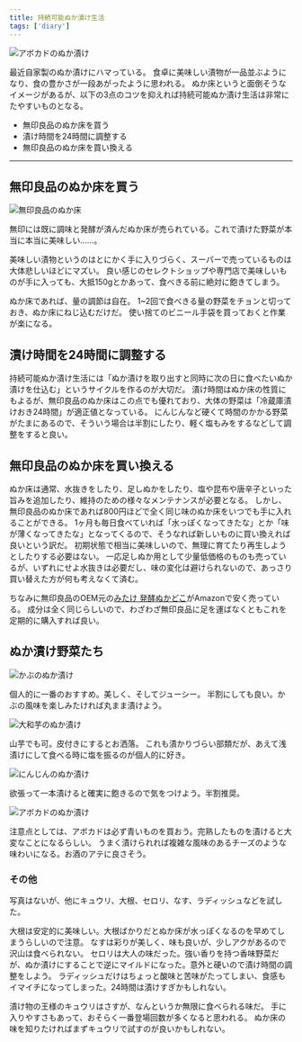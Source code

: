 ```yaml
---
title: 持続可能ぬか漬け生活
tags: ['diary']
---
```


![アボカドのぬか漬け](https://cdn-ak.f.st-hatena.com/images/fotolife/h/hachipochi/20211018/20211018000657.jpg "アボカドのぬか漬け")

最近自家製のぬか漬けにハマっている。
食卓に美味しい漬物が一品並ぶようになり、食の豊かさが一段あがったように思われる。
ぬか床というと面倒そうなイメージがあるが、以下の3点のコツを抑えれば持続可能ぬか漬け生活は非常にたやすいものとなる。

- 無印良品のぬか床を買う
- 漬け時間を24時間に調整する
- 無印良品のぬか床を買い換える

***

## 無印良品のぬか床を買う

![無印良品のぬか床](https://cdn-ak.f.st-hatena.com/images/fotolife/h/hachipochi/20211018/20211018000754.jpg "ジップ付きのパックに入っており、そのまま運用できる")

無印には既に調味と発酵が済んだぬか床が売られている。これで漬けた野菜が本当に本当に美味しい……。

美味しい漬物というのはとにかく手に入りづらく、スーパーで売っているものは大体悲しいほどにマズい。
良い感じのセレクトショップや専門店で美味しいものが手に入っても、大抵150gとかあって、食べきる前に絶対に飽きてしまう。

ぬか床であれば、量の調節は自在。
1~2回で食べきる量の野菜をチョンと切っておき、ぬか床にねじ込むだけだ。
使い捨てのビニール手袋を買っておくと作業が楽になる。

## 漬け時間を24時間に調整する

持続可能ぬか漬け生活には「ぬか漬けを取り出すと同時に次の日に食べたいぬか漬けを仕込む」というサイクルを作るのが大切だ。
漬け時間はぬか床の性質にもよるが、無印良品のぬか床はこの点でも優れており、大体の野菜は「冷蔵庫漬けおき24時間」が適正値となっている。
にんじんなど硬くて時間のかかる野菜がたまにあるので、そういう場合は半割にしたり、軽く塩もみをするなどして調整をすると良い。

## 無印良品のぬか床を買い換える

ぬか床は通常、水抜きをしたり、足しぬかをしたり、塩や昆布や唐辛子といった旨みを追加したり、維持のための様々なメンテナンスが必要となる。
しかし、無印良品のぬか床であれば800円ほどで全く同じ味のぬか床をいつでも手に入れることができる。
1ヶ月も毎日食べていれば「水っぽくなってきたな」とか「味が薄くなってきたな」となってくるので、そうなれば新しいものに買い換えれば良いという訳だ。
初期状態で相当に美味しいので、無理に育てたり再生しようとしたりする必要はない。
一応足しぬか用として少量低価格のものも売っているが、いずれにせよ水抜きは必要だし、味の変化は避けられないので、あっさり買い替えた方が何も考えなくて済む。

ちなみに無印良品のOEM元の[みたけ 発酵ぬかどこ](https://www.amazon.co.jp/d/B003STECK4)がAmazonで安く売っている。
成分は全く同じらしいので、わざわざ無印良品に足を運ばなくともこれを定期的に購入すれば良い。

## ぬか漬け野菜たち

![かぶのぬか漬け](https://cdn-ak.f.st-hatena.com/images/fotolife/h/hachipochi/20211018/20211018000747.jpg "かぶのぬか漬け")

個人的に一番のおすすめ。美しく、そしてジューシー。
半割にしても良い。かぶの風味を楽しみたければ丸まま漬けよう。

![大和芋のぬか漬け](https://cdn-ak.f.st-hatena.com/images/fotolife/h/hachipochi/20211018/20211018000650.jpg "大和芋のぬか漬け")

山芋でも可。皮付きにするとお洒落。
これも漬かりづらい部類だが、あえて浅漬けにして食べる時に塩を振るのが個人的に好き。

![にんじんのぬか漬け](https://cdn-ak.f.st-hatena.com/images/fotolife/h/hachipochi/20211018/20211018000732.jpg "にんじんのぬか漬け")

欲張って一本漬けると確実に飽きるので気をつけよう。半割推奨。

![アボカドのぬか漬け](https://cdn-ak.f.st-hatena.com/images/fotolife/h/hachipochi/20211018/20211018014858.jpg "アボカドのぬか漬け")

注意点としては、アボカドは必ず青いものを買おう。完熟したものを漬けると大変なことになるらしい。
うまく漬けられれば複雑な風味のあるチーズのような味わいになる。お酒のアテに良さそう。

### その他

写真はないが、他にキュウリ、大根、セロリ、なす、ラディッシュなどを試した。

大根は安定的に美味しい。大根ばかりだとぬか床が水っぽくなるのを早めてしまうらしいので注意。
なすは彩りが美しく、味も良いが、少しアクがあるので沢山は食べられない。
セロリは大人の味だった。強い香りを持つ香味野菜だが、ぬか漬けにすることで逆にマイルドになった。意外と硬いので漬け時間の調整をしよう。
ラディッシュだけはちょっと酸味と苦味がたってしまい、食感もイマイチになってしまった。24時間は漬けすぎかもしれない。

漬け物の王様のキュウリはさすが、なんというか無限に食べられる味だ。
手に入りやすさもあって、おそらく一番登場回数が多くなると思われる。
ぬか床の味を知りたければまずキュウリで試すのが良いかもしれない。

